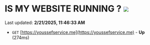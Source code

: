 # IS MY WEBSITE RUNNING ? [![](https://img.shields.io/static/v1?label=Sponsor&message=%E2%9D%A4&logo=GitHub&color=%23fe8e86)](https://github.com/sponsors/Youssef-Lehmam)

Last updated: **2/21/2025, 11:46:33 AM**

- `GET` [https://youssefservice.me](https://youssefservice.me) - **Up** (274ms)
